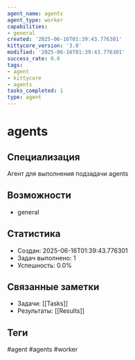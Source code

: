 ```yaml
---
agent_name: agents
agent_type: worker
capabilities:
- general
created: '2025-06-16T01:39:43.776301'
kittycore_version: '3.0'
modified: '2025-06-16T01:39:43.776301'
success_rate: 0.0
tags:
- agent
- kittycore
- agents
tasks_completed: 1
type: agent
---
```


# agents

## Специализация
Агент для выполнения подзадачи agents

## Возможности
- general

## Статистика
- Создан: 2025-06-16T01:39:43.776301
- Задач выполнено: 1
- Успешность: 0.0%

## Связанные заметки
- Задачи: [[Tasks]]
- Результаты: [[Results]]

## Теги
#agent #agents #worker
